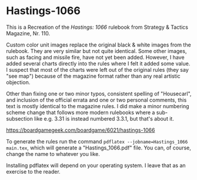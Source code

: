# Hastings-1066
This is a Recreation of the *Hastings: 1066* rulebook from Strategy & Tactics Magazine, Nr. 110.

Custom color unit images replace the original black & white images from the rulebook. They are very similar but not quite identical. Some other images, such as facing and missile fire, have not yet been added. However, I have added several charts directly into the rules where I felt it added some value. I suspect that most of the charts were left out of the original rules (they say "see map") because of the magazine format rather than any real artistic objection.

Other than fixing one or two minor typos, consistent spelling of "Housecarl", and inclusion of the official errata and one or two personal comments, this text is mostly identical to the magazine rules. I did make a minor numbering scheme change that follows more modern rulebooks where a sub-subsection like e.g. 3.31 is instead numbered 3.3.1, but that's about it.

https://boardgamegeek.com/boardgame/6021/hastings-1066

To generate the rules run the command `pdflatex --jobname=Hastings_1066 main.tex`, which will generate a "Hastings_1066.pdf" file. You can, of course, change the name to whatever you like.

Installing pdflatex will depend on your operating system. I leave that as an exercise to the reader.
